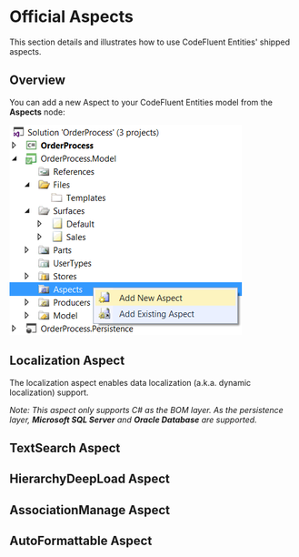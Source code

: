 # Official Aspects

This section details and illustrates how to use CodeFluent Entities' shipped aspects.

## Overview

You can add a new Aspect to your CodeFluent Entities model from the **Aspects** node:

![](img/official-aspects-01.png)

## Localization Aspect

The localization aspect enables data localization (a.k.a. dynamic localization) support.

*Note: This aspect only supports C# as the BOM layer. As the persistence layer, **Microsoft SQL Server** and **Oracle Database** are supported.*

## TextSearch Aspect
## HierarchyDeepLoad Aspect
## AssociationManage Aspect
## AutoFormattable Aspect